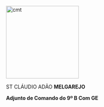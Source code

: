 <img src="http://localhost:3000/assets/pics/perfil-exemplo.jpg" width="200" alt="cmt"></img>

ST CLÁUDIO ADÃO **MELGAREJO**

**Adjunto de Comando do 9º B Com GE**
